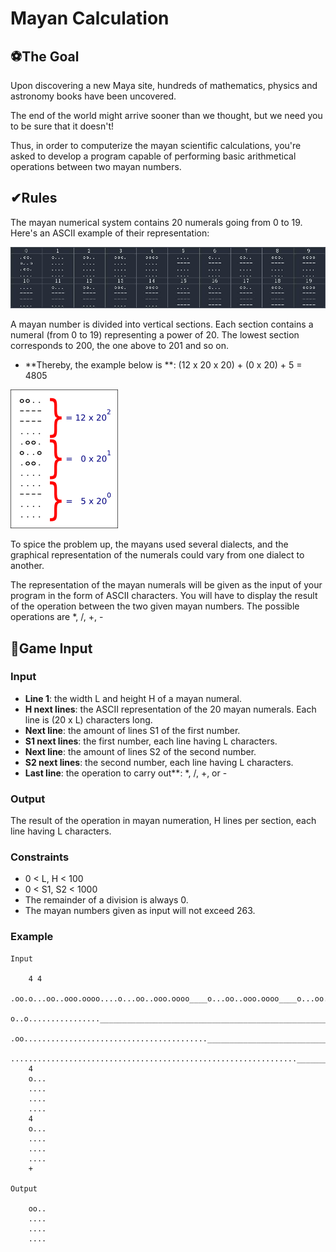 # Mayan Calculation
 
## ⚽The Goal
Upon discovering a new Maya site, hundreds of mathematics, physics and astronomy books have been uncovered.

The end of the world might arrive sooner than we thought, but we need you to be sure that it doesn't!

Thus, in order to computerize the mayan scientific calculations, you're asked to develop a program capable of performing basic arithmetical operations between two mayan numbers.

## ✔Rules
The mayan numerical system contains 20 numerals going from 0 to 19. Here's an ASCII example of their representation:

 [![mayan-calculation1](./mayan-calculation1.jpg)](mayan-calculation1.jpg)

A mayan number is divided into vertical sections. Each section contains a numeral (from 0 to 19) representing a power of 20. The lowest section corresponds to 200, the one above to 201 and so on.

* **Thereby, the example below is **: (12 x 20 x 20) + (0 x 20) + 5 = 4805

 [![mayan-calculation2](./mayan-calculation2.png)](mayan-calculation2.png)

To spice the problem up, the mayans used several dialects, and the graphical representation of the numerals could vary from one dialect to another.
 
The representation of the mayan numerals will be given as the input of your program in the form of ASCII characters. You will have to display the result of the operation between the two given mayan numbers. The possible operations are *, /, +, -

## 📑Game Input

### Input
* **Line 1**: the width L and height H of a mayan numeral.
* **H next lines**: the ASCII representation of the 20 mayan numerals. Each line is (20 x L) characters long.
* **Next line**: the amount of lines S1 of the first number.
* **S1 next lines**: the first number, each line having L characters.
* **Next line**: the amount of lines S2 of the second number.
* **S2 next lines**: the second number, each line having L characters.
* **Last line**: the operation to carry out**: *, /, +, or -

### Output
The result of the operation in mayan numeration, H lines per section, each line having L characters.

### Constraints
* 0 < L, H < 100
* 0 < S1, S2 < 1000
* The remainder of a division is always 0.
* The mayan numbers given as input will not exceed 263.

### Example

    Input

        4 4
        .oo.o...oo..ooo.oooo....o...oo..ooo.oooo____o...oo..ooo.oooo____o...oo..ooo.oooo
        o..o................____________________________________________________________
        .oo.........................................____________________________________
        ................................................................________________
        4
        o...
        ....
        ....
        ....
        4
        o...
        ....
        ....
        ....
        +

    Output

        oo..
        ....
        ....
        ....        